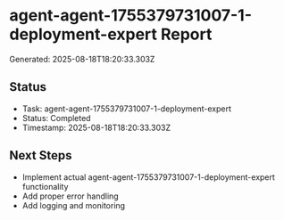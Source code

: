 # agent-agent-1755379731007-1-deployment-expert Report

Generated: 2025-08-18T18:20:33.303Z

## Status
- Task: agent-agent-1755379731007-1-deployment-expert
- Status: Completed
- Timestamp: 2025-08-18T18:20:33.303Z

## Next Steps
- Implement actual agent-agent-1755379731007-1-deployment-expert functionality
- Add proper error handling
- Add logging and monitoring
